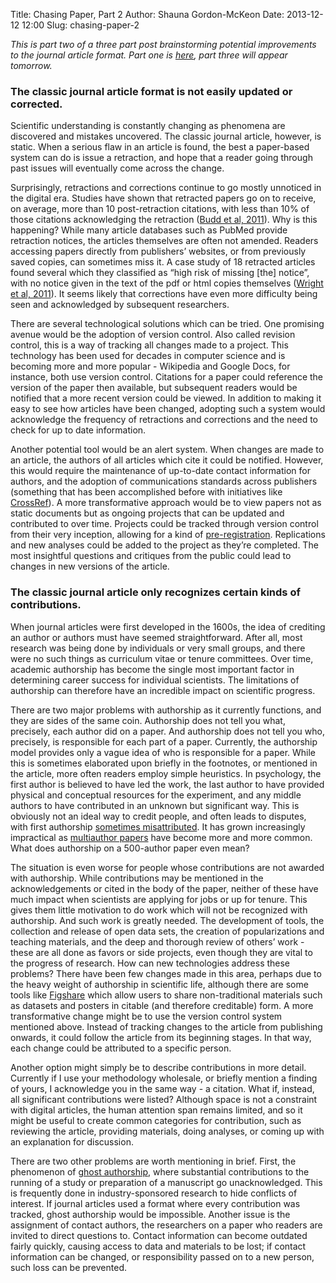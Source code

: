 Title: Chasing Paper, Part 2
Author: Shauna Gordon-McKeon
Date: 2013-12-12 12:00
Slug: chasing-paper-2

_This is part two of a three part post brainstorming potential improvements to the journal article format.  Part one is [here](http://osc.centerforopenscience.org/2013/12/11/chasing-paper/), part three will appear tomorrow._

### The classic journal article format is not easily updated or corrected.

Scientific understanding is constantly changing as phenomena are discovered and mistakes uncovered.  The classic journal article, however, is static.  When a serious flaw in an article is found, the best a paper-based system can do is issue a retraction, and hope that a reader going through past issues will eventually come across the change.

Surprisingly, retractions and corrections continue to go mostly unnoticed in the digital era.  Studies have shown that retracted papers go on to receive, on average, more than 10 post-retraction citations, with less than 10% of those citations acknowledging the retraction ([Budd et al, 2011](http://www.ala.org/acrl/sites/ala.org.acrl/files/content/conferences/confsandpreconfs/national/2011/papers/retracted_publicatio.pdf)).  Why is this happening?  While many article databases such as PubMed provide retraction notices, the articles themselves are often not amended.  Readers accessing papers directly from publishers’ websites, or from previously saved copies, can sometimes miss it.  A case study of 18 retracted articles found several which they classified as “high risk of missing [the] notice”, with no notice given in the text of the pdf or html copies themselves ([Wright et al, 2011](http://www.ncbi.nlm.nih.gov/pmc/articles/PMC3066576/#mlab.1536-5050.99.2.010.sg002)).  It seems likely that corrections have even more difficulty being seen and acknowledged by subsequent researchers.

There are several technological solutions which can be tried.  One promising avenue would be the adoption of version control.  Also called revision control, this is a way of tracking all changes made to a project.  This technology has been used for decades in computer science and is becoming more and more popular - Wikipedia and Google Docs, for instance, both use version control.  Citations for a paper could reference the version of the paper then available, but subsequent readers would be notified that a more recent version could be viewed.  In addition to making it easy to see how articles have been changed, adopting such a system would acknowledge the frequency of retractions and corrections and the need to check for up to date information.

Another potential tool would be an alert system.  When changes are made to an article, the authors of all articles which cite it could be notified.  However, this would require the maintenance of up-to-date contact information for authors, and the adoption of communications standards across publishers (something that has been accomplished before with initiatives like [CrossRef](http://www.crossref.org/)).
A more transformative approach would be to view papers not as static documents but as ongoing projects that can be updated and contributed to over time.  Projects could be tracked through version control from their very inception, allowing for a kind of [pre-registration](http://www.theguardian.com/science/blog/2013/jun/05/trust-in-science-study-pre-registration).  Replications and new analyses could be added to the project as they’re completed.  The most insightful questions and critiques from the public could lead to changes in new versions of the article.

### The classic journal article only recognizes certain kinds of contributions.

When journal articles were first developed in the 1600s, the idea of crediting an author or authors must have seemed straightforward.  After all, most research was being done by individuals or very small groups, and there were no such things as curriculum vitae or tenure committees.  Over time, academic authorship has become the single most important factor in determining career success for individual scientists.  The limitations of authorship can therefore have an incredible impact on scientific progress.

There are two major problems with authorship as it currently functions, and they are sides of the same coin.  Authorship does not tell you what, precisely, each author did on a paper.  And authorship does not tell you who, precisely, is responsible for each part of a paper.
Currently, the authorship model provides only a vague idea of who is responsible for a paper.  While this is sometimes elaborated upon briefly in the footnotes, or mentioned in the article, more often readers employ simple heuristics.  In psychology, the first author is believed to have led the work, the last author to have provided physical and conceptual resources for the experiment, and any middle authors to have contributed in an unknown but significant way.  This is obviously not an ideal way to credit people, and often leads to disputes, with first authorship [sometimes misattributed](http://www.nature.com/naturejobs/science/articles/10.1038/nj7417-591a).  It has grown increasingly impractical as [multiauthor papers](http://archive.sciencewatch.com/newsletter/2012/201207/multiauthor_papers/) have become more and more common.  What does authorship on a 500-author paper even mean?

The situation is even worse for people whose contributions are not awarded with authorship.  While contributions may be mentioned in the acknowledgements or cited in the body of the paper, neither of these have much impact when scientists are applying for jobs or up for tenure.  This gives them little motivation to do work which will not be recognized with authorship.  And such work is greatly needed.  The development of tools, the collection and release of open data sets, the creation of popularizations and teaching materials, and the deep and thorough review of others’ work - these are all done as favors or side projects, even though they are vital to the progress of research.
How can new technologies address these problems?  There have been few changes made in this area, perhaps due to the heavy weight of authorship in scientific life, although there are some tools like [Figshare](http://figshare.com/) which allow users to share non-traditional materials such as datasets and posters in citable (and therefore creditable) form.  A more transformative change might be to use the version control system mentioned above.  Instead of tracking changes to the article from publishing onwards, it could follow the article from its beginning stages.  In that way, each change could be attributed to a specific person.

Another option might simply be to describe contributions in more detail.  Currently if I use your methodology wholesale, or briefly mention a finding of yours, I acknowledge you in the same way - a citation.  What if, instead, all significant contributions were listed?  Although space is not a constraint with digital articles, the human attention span remains limited, and so it might be useful to create common categories for contribution, such as reviewing the article, providing materials, doing analyses, or coming up with an explanation for discussion.

There are two other problems are worth mentioning in brief.  First, the phenomenon of [ghost authorship](https://en.wikipedia.org/wiki/Academic_authorship#Ghost_authorship), where substantial contributions to the running of a study or preparation of a manuscript go unacknowledged.  This is frequently done in industry-sponsored research to hide conflicts of interest.  If journal articles used a format where every contribution was tracked, ghost authorship would be impossible.  Another issue is the assignment of contact authors, the researchers on a paper who readers are invited to direct questions to.  Contact information can become outdated fairly quickly, causing access to data and materials to be lost; if contact information can be changed, or responsibility passed on to a new person, such loss can be prevented.


